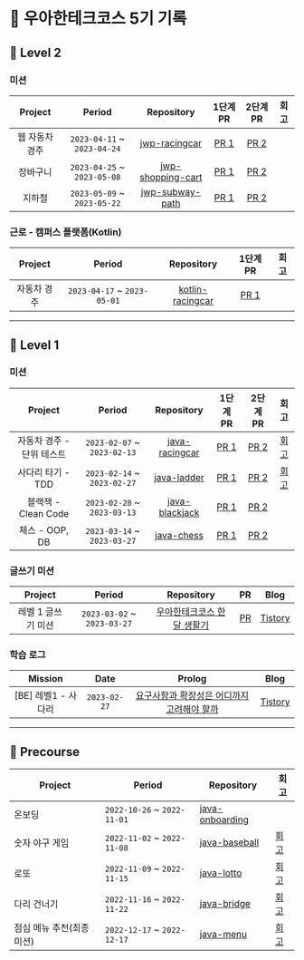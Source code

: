 # 🥭 우아한테크코스 5기 기록

## 🌳 Level 2

### 미션

| Project | Period | Repository | 1단계 PR | 2단계 PR | 회고 |
|:-----:|:-----:|:---:|:---:|:---:|:---:|
|웹 자동차 경주|`2023-04-11` ~ `2023-04-24`|[jwp-racingcar](https://github.com/woowacourse/jwp-racingcar/tree/go-jaecheol)|[PR 1](https://github.com/woowacourse/jwp-racingcar/pull/51)|[PR 2](https://github.com/woowacourse/jwp-racingcar/pull/201)|
|장바구니|`2023-04-25` ~ `2023-05-08`|[jwp-shopping-cart](https://github.com/woowacourse/jwp-shopping-cart/tree/go-jaecheol)|[PR 1](https://github.com/woowacourse/jwp-shopping-cart/pull/185)|[PR 2](https://github.com/woowacourse/jwp-shopping-cart/pull/341)|
|지하철|`2023-05-09` ~ `2023-05-22`|[jwp-subway-path](https://github.com/woowacourse/jwp-subway-path/tree/go-jaecheol)|[PR 1](https://github.com/woowacourse/jwp-subway-path/pull/82)|[PR 2](https://github.com/woowacourse/jwp-subway-path/pull/190)|

### 근로 - 캠퍼스 플랫폼(Kotlin)

| Project | Period | Repository | 1단계 PR | 회고 |
|:-----:|:-----:|:---:|:---:|:---:|
|자동차 경주|`2023-04-17` ~ `2023-05-01`|[kotlin-racingcar](https://github.com/woowacourse/kotlin-racingcar)|[PR 1](https://github.com/woowacourse/kotlin-racingcar/pull/84)||

---

## 🌱 Level 1

### 미션

| Project | Period | Repository | 1단계 PR | 2단계 PR | 회고 |
|:-----:|:-----:|:---:|:---:|:---:|:---:|
|자동차 경주 - 단위 테스트|`2023-02-07` ~ `2023-02-13`|[java-racingcar](https://github.com/woowacourse/java-racingcar/tree/go-jaecheol)|[PR 1](https://github.com/woowacourse/java-racingcar/pull/520)|[PR 2](https://github.com/woowacourse/java-racingcar/pull/634) | [회고](https://jfelog.tistory.com/21)  
|사다리 타기 - TDD|`2023-02-14` ~ `2023-02-27`|[java-ladder](https://github.com/woowacourse/java-ladder/tree/go-jaecheol)|[PR 1](https://github.com/woowacourse/java-ladder/pull/129)|[PR 2](https://github.com/woowacourse/java-ladder/pull/246) | [회고](https://jfelog.tistory.com/22)
|블랙잭 - Clean Code|`2023-02-28` ~ `2023-03-13`|[java-blackjack](https://github.com/woowacourse/java-blackjack/tree/go-jaecheol)|[PR 1](https://github.com/woowacourse/java-blackjack/pull/433)|[PR 2](https://github.com/woowacourse/java-blackjack/pull/580)|
|체스 - OOP, DB|`2023-03-14` ~ `2023-03-27`|[java-chess](https://github.com/woowacourse/java-chess/tree/go-jaecheol)|[PR 1](https://github.com/woowacourse/java-chess/pull/437)|[PR 2](https://github.com/woowacourse/java-chess/pull/628)|

### 글쓰기 미션

| Project | Period | Repository | PR | Blog |
|:-----:|:-----:|:---:|:---:|:---:|
|레벨 1 글쓰기 미션|`2023-03-02` ~ `2023-03-27`|[우아한테크코스 한 달 생활기](https://github.com/Go-Jaecheol/woowa-writing-5)|[PR](https://github.com/woowacourse/woowa-writing-5/pull/141)| [Tistory](https://jfelog.tistory.com/24)

### 학습 로그

| Mission | Date | Prolog | Blog |
|:-----:|:-----:|:---:|:---:|
|[BE] 레벨1 - 사다리|`2023-02-27`|[요구사항과 확장성은 어디까지 고려해야 할까](https://prolog.techcourse.co.kr/studylogs/2738) | [Tistory](https://jfelog.tistory.com/23)

---

## 🎯 Precourse
| Project | Period | Repository | 회고 |
| --- | --- | --- | --- |
|온보딩|`2022-10-26` ~ `2022-11-01`|[java-onboarding](https://github.com/Go-Jaecheol/java-onboarding/tree/Go-Jaecheol)|
|숫자 야구 게임|`2022-11-02` ~ `2022-11-08`|[java-baseball](https://github.com/Go-Jaecheol/java-baseball/tree/Go-Jaecheol)|[회고](https://jfelog.tistory.com/16)|
|로또|`2022-11-09` ~ `2022-11-15`|[java-lotto](https://github.com/Go-Jaecheol/java-lotto/tree/Go-Jaecheol)|[회고](https://jfelog.tistory.com/17)|
|다리 건너기|`2022-11-16` ~ `2022-11-22`|[java-bridge](https://github.com/Go-Jaecheol/java-bridge/tree/Go-Jaecheol)|[회고](https://jfelog.tistory.com/18)|
|점심 메뉴 추천(최종 미션)|`2022-12-17` ~ `2022-12-17`|[java-menu](https://github.com/Go-Jaecheol/java-menu/tree/Go-Jaecheol)|[회고](https://jfelog.tistory.com/19)|
